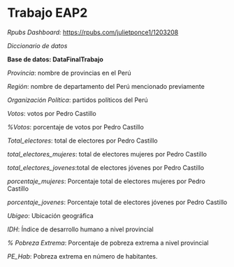 # Trabajo EAP2

_Rpubs Dashboard:_ https://rpubs.com/julietponce1/1203208

_Diccionario de datos_

**Base de datos: DataFinalTrabajo** 

_Provincia_: nombre de provincias en el Perú

_Región_: nombre de departamento del Perú mencionado previamente 

_Organización Política_: partidos políticos del Perú

_Votos_: votos por Pedro Castillo 

_%Votos_: porcentaje de votos por Pedro Castillo

_Total_electores_: total de electores por Pedro Castillo 

_total_electores_mujeres_: total de electores mujeres por Pedro Castillo

_total_electores_jovenes_:total de electores jóvenes por Pedro Castillo

_porcentaje_mujeres_: Porcentaje total de electores mujeres por Pedro Castillo

_porcentaje_jovenes_: Porcentaje total de electores jóvenes por Pedro Castillo

_Ubigeo_: Ubicación geográfica

_IDH_: Índice de desarrollo humano a nivel provincial 

_% Pobreza Extrema_: Porcentaje de pobreza extrema a nivel provincial

_PE_Hab_: Pobreza extrema en número de habitantes.
